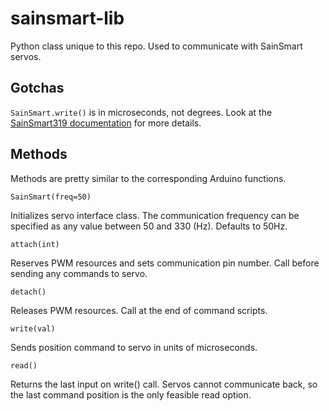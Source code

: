 # sainsmart-lib
Python class unique to this repo. Used to communicate with SainSmart servos.

## Gotchas
```SainSmart.write()``` is in microseconds, not degrees. Look at the [SainSmart319 documentation](https://www.sainsmart.com/products/copy-of-all-purpose-digital-servo-sr318) for more details.

## Methods
Methods are pretty similar to the corresponding Arduino functions.

```
SainSmart(freq=50)
```
Initializes servo interface class. The communication frequency can be specified as any value between 50 and 330 (Hz). Defaults to 50Hz.

```
attach(int)
```
Reserves PWM resources and sets communication pin number. Call before sending any commands to servo.

```
detach()
```
Releases PWM resources. Call at the end of command scripts.

```
write(val)
```
Sends position command to servo in units of microseconds.

```
read()
```
Returns the last input on write() call. Servos cannot communicate back, so the last command position is the only feasible read option.
